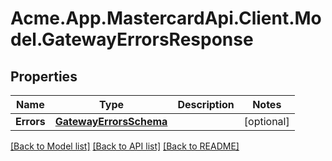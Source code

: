 # Acme.App.MastercardApi.Client.Model.GatewayErrorsResponse

## Properties

Name | Type | Description | Notes
------------ | ------------- | ------------- | -------------
**Errors** | [**GatewayErrorsSchema**](GatewayErrorsSchema.md) |  | [optional] 

[[Back to Model list]](../README.md#documentation-for-models) [[Back to API list]](../README.md#documentation-for-api-endpoints) [[Back to README]](../README.md)


